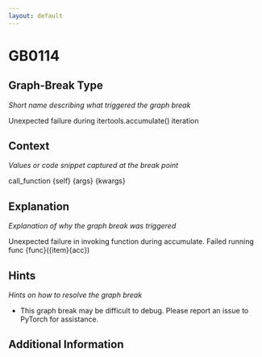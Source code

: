 ```yaml
---
layout: default
---
```

# GB0114

## Graph-Break Type
*Short name describing what triggered the graph break*

Unexpected failure during itertools.accumulate() iteration

## Context
*Values or code snippet captured at the break point*

call_function {self} {args} {kwargs}

## Explanation
*Explanation of why the graph break was triggered*

Unexpected failure in invoking function during accumulate. Failed running func {func}({item}{acc})

## Hints
*Hints on how to resolve the graph break*

- This graph break may be difficult to debug. Please report an issue to PyTorch for assistance.


## Additional Information

<!-- ADDITIONAL INFORMATION START - Add custom information below this line -->

<!-- ADDITIONAL INFORMATION END -->

